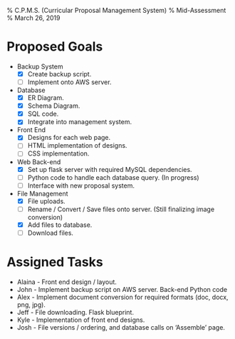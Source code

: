 % C.P.M.S. (Curricular Proposal Management System)
% Mid-Assessment
% March 26, 2019

# Proposed Goals

* Backup System
    * [x] Create backup script.
    * [ ] Implement onto AWS server.
* Database
    * [x] ER Diagram.
    * [x] Schema Diagram.
    * [x] SQL code.
    * [x] Integrate into management system.
* Front End
    * [x] Designs for each web page.
    * [ ] HTML implementation of designs.
    * [ ] CSS implementation.
* Web Back-end
    * [x] Set up flask server with required MySQL dependencies.
    * [ ] Python code to handle each database query. (In progress)
    * [ ] Interface with new proposal system.
* File Management
    * [x] File uploads.
    * [ ] Rename / Convert / Save files onto server. (Still finalizing image conversion)
    * [x] Add files to database.
    * [ ] Download files.

# Assigned Tasks

* Alaina - Front end design / layout.
* John - Implement backup script on AWS server. Back-end Python code
* Alex - Implement document conversion for required formats (doc, docx, png, jpg).
* Jeff - File downloading. Flask blueprint.
* Kyle - Implementation of front end designs.
* Josh - File versions / ordering, and database calls on ‘Assemble’ page.

